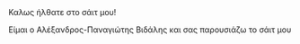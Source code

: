 <head>
Καλως ήλθατε στο σάιτ μου!
</head>
<p>
Είμαι ο Αλέξανδρος-Παναγιώτης Βιδάλης και σας παρουσιάζω το σάιτ μου
</p>
